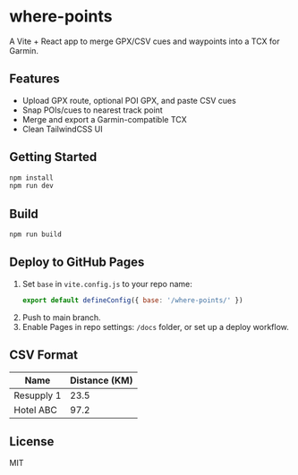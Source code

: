 # where-points

A Vite + React app to merge GPX/CSV cues and waypoints into a TCX for Garmin.

## Features

- Upload GPX route, optional POI GPX, and paste CSV cues
- Snap POIs/cues to nearest track point
- Merge and export a Garmin-compatible TCX
- Clean TailwindCSS UI

## Getting Started

```bash
npm install
npm run dev
```

## Build

```bash
npm run build
```

## Deploy to GitHub Pages

1. Set `base` in `vite.config.js` to your repo name:
   ```js
   export default defineConfig({ base: '/where-points/' })
   ```
2. Push to main branch.
3. Enable Pages in repo settings: `/docs` folder, or set up a deploy workflow.

## CSV Format

| Name       | Distance (KM) |
|------------|---------------|
| Resupply 1 | 23.5          |
| Hotel ABC  | 97.2          |

## License

MIT
